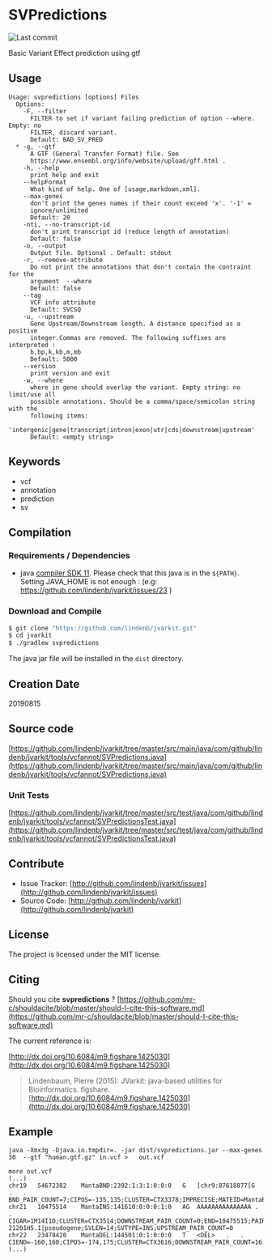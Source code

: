 # SVPredictions

![Last commit](https://img.shields.io/github/last-commit/lindenb/jvarkit.png)

Basic Variant Effect prediction using gtf


## Usage

```
Usage: svpredictions [options] Files
  Options:
    -F, --filter
      FILTER to set if variant failing prediction of option --where. Empty: no 
      FILTER, discard variant.
      Default: BAD_SV_PRED
  * -g, --gtf
      A GTF (General Transfer Format) file. See 
      https://www.ensembl.org/info/website/upload/gff.html .
    -h, --help
      print help and exit
    --helpFormat
      What kind of help. One of [usage,markdown,xml].
    --max-genes
      don't print the genes names if their count exceed 'x'. '-1' = 
      ignore/unlimited 
      Default: 20
    -nti, --no-transcript-id
      don't print transcript id (reduce length of annotation)
      Default: false
    -o, --output
      Output file. Optional . Default: stdout
    -r, --remove-attribute
      Do not print the annotations that don't contain the contraint for the 
      argument  --where
      Default: false
    --tag
      VCF info attribute
      Default: SVCSQ
    -u, --upstream
      Gene Upstream/Downstream length. A distance specified as a positive 
      integer.Commas are removed. The following suffixes are interpreted : 
      b,bp,k,kb,m,mb 
      Default: 5000
    --version
      print version and exit
    -w, --where
      where in gene should overlap the variant. Empty string: no limit/use all 
      possible annotations. Should be a comma/space/semicolon string with the 
      following items: 
      'intergenic|gene|transcript|intron|exon|utr|cds|downstream|upstream' 
      Default: <empty string>

```


## Keywords

 * vcf
 * annotation
 * prediction
 * sv


## Compilation

### Requirements / Dependencies

* java [compiler SDK 11](https://jdk.java.net/11/). Please check that this java is in the `${PATH}`. Setting JAVA_HOME is not enough : (e.g: https://github.com/lindenb/jvarkit/issues/23 )


### Download and Compile

```bash
$ git clone "https://github.com/lindenb/jvarkit.git"
$ cd jvarkit
$ ./gradlew svpredictions
```

The java jar file will be installed in the `dist` directory.


## Creation Date

20190815

## Source code 

[https://github.com/lindenb/jvarkit/tree/master/src/main/java/com/github/lindenb/jvarkit/tools/vcfannot/SVPredictions.java](https://github.com/lindenb/jvarkit/tree/master/src/main/java/com/github/lindenb/jvarkit/tools/vcfannot/SVPredictions.java)

### Unit Tests

[https://github.com/lindenb/jvarkit/tree/master/src/test/java/com/github/lindenb/jvarkit/tools/vcfannot/SVPredictionsTest.java](https://github.com/lindenb/jvarkit/tree/master/src/test/java/com/github/lindenb/jvarkit/tools/vcfannot/SVPredictionsTest.java)


## Contribute

- Issue Tracker: [http://github.com/lindenb/jvarkit/issues](http://github.com/lindenb/jvarkit/issues)
- Source Code: [http://github.com/lindenb/jvarkit](http://github.com/lindenb/jvarkit)

## License

The project is licensed under the MIT license.

## Citing

Should you cite **svpredictions** ? [https://github.com/mr-c/shouldacite/blob/master/should-I-cite-this-software.md](https://github.com/mr-c/shouldacite/blob/master/should-I-cite-this-software.md)

The current reference is:

[http://dx.doi.org/10.6084/m9.figshare.1425030](http://dx.doi.org/10.6084/m9.figshare.1425030)

> Lindenbaum, Pierre (2015): JVarkit: java-based utilities for Bioinformatics. figshare.
> [http://dx.doi.org/10.6084/m9.figshare.1425030](http://dx.doi.org/10.6084/m9.figshare.1425030)


## Example

```
java -Xmx3g -Djava.io.tmpdir=. -jar dist/svpredictions.jar --max-genes 30  --gtf "human.gtf.gz" in.vcf >   out.vcf

more out.vcf
(...)
chr19	54672382	MantaBND:2392:1:3:1:0:0:0	G	[chr9:87618877[G	.	.	BND_PAIR_COUNT=7;CIPOS=-135,135;CLUSTER=CTX3378;IMPRECISE;MATEID=MantaBND:2392:1:3:1:0:0:1;PAIR_COUNT=7;SVCSQ=upstream_transcript_variant|ENSG00000167608|ENST00000416963|TMC4|protein_coding,upstream_transcript_variant|ENSG00000167608|ENST00000494594|TMC4|protein_coding,upstream_transcript_variant|ENSG00000167608|ENST00000468343|TMC4|protein_coding,exon|ENSG00000167608|ENST00000446291|TMC4|protein_coding,upstream_transcript_variant|ENSG00000125505|ENST00000453320|MBOAT7|protein_coding,upstream_transcript_variant|ENSG00000125505|ENST00000414665|MBOAT7|protein_coding,upstream_transcript_variant|ENSG00000125505|ENST00000437868|MBOAT7|protein_coding,intron|ENSG00000167608|ENST00000479750|TMC4|protein_coding,upstream_transcript_variant|ENSG00000125505|ENST00000494142|MBOAT7|protein_coding,upstream_transcript_variant|ENSG00000125505|ENST00000391754|MBOAT7|protein_coding,upstream_transcript_variant|ENSG00000167608|ENST00000465790|TMC4|protein_coding,upstream_transcript_variant|ENSG00000167608|ENST00000495398|TMC4|protein_coding,exon|ENSG00000167608|ENST00000476013|TMC4|protein_coding,upstream_transcript_variant|ENSG00000125505|ENST00000474910|MBOAT7|protein_coding,upstream_transcript_variant|ENSG00000125505|ENST00000449249|MBOAT7|protein_coding,cds|ENSG00000167608|ENST00000376591|TMC4|protein_coding,upstream_transcript_variant|ENSG00000125505|ENST00000338624|MBOAT7|protein_coding,cds|ENSG00000167608|ENST00000301187|TMC4|protein_coding,upstream_transcript_variant|ENSG00000125505|ENST00000495968|MBOAT7|protein_coding,upstream_transcript_variant|ENSG00000167608|ENST00000497518|TMC4|protein_coding,upstream_transcript_variant|ENSG00000125505|ENST00000491216|MBOAT7|protein_coding,upstream_transcript_variant|ENSG00000125505|ENST00000245615|MBOAT7|protein_coding,upstream_transcript_variant|ENSG00000167608|ENST00000449860|TMC4|protein_coding,upstream_transcript_variant|ENSG00000125505|ENST00000495279|MBOAT7|protein_coding,upstream_transcript_variant|ENSG00000125505|ENST00000464098|MBOAT7|protein_coding,upstream_transcript_variant|ENSG00000125505|ENST00000431666|MBOAT7|protein_coding;SVTYPE=BND
chr21	10475514	MantaINS:141610:0:0:0:1:0	AG	AAAAAAAAAAAAAAA	.	.	CIGAR=1M14I1D;CLUSTER=CTX3514;DOWNSTREAM_PAIR_COUNT=0;END=10475515;PAIR_COUNT=0;SVCSQ=exon|ENSG00000270533|ENST00000604687|bP-21201H5.1|pseudogene;SVLEN=14;SVTYPE=INS;UPSTREAM_PAIR_COUNT=0
chr22	23478420	MantaDEL:144501:0:1:0:0:0	T	<DEL>	.	.	CIEND=-160,160;CIPOS=-174,175;CLUSTER=CTX3616;DOWNSTREAM_PAIR_COUNT=16;END=23479619;IMPRECISE;PAIR_COUNT=16;SVCSQ=utr&cds&intron&exon|ENSG00000100218|ENST00000406876|RTDR1|protein_coding,intron|ENSG00000100218|ENST00000216036|RTDR1|protein_coding,upstream_transcript_variant|ENSG00000272019|ENST00000606537|Metazoa_SRP|misc_RNA,transcript_ablation|ENSG00000221069|ENST00000408142|AC000029.1|miRNA,intron|ENSG00000100218|ENST00000439064|RTDR1|protein_coding,upstream_transcript_variant|ENSG00000100218|ENST00000421213|RTDR1|protein_coding,utr&intron&exon|ENSG00000100218|ENST00000452757|RTDR1|protein_coding;SVLEN=-1199;SVTYPE=DEL;UPSTREAM_PAIR_COUNT=16
(...)

```


